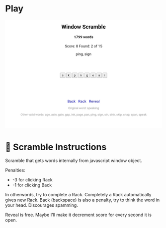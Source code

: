 <h1><a href="https://bacionejs.github.io/scramble/" style="text-decoration: none; color: inherit;">Play</a></h1>

[![Demo – Click to Play](README.jpg)](https://bacionejs.github.io/scramble/)

# 📜 **Scramble Instructions**
Scramble that gets words internally from javascript window object.

Penalties:
- -3 for clicking Rack
- -1 for clicking Back

In otherwords, try to complete a Rack. 
Completely a Rack automatically gives new Rack.
Back (backspace) is also a penalty, try to think the word in your head. Discourages spamming.  

Reveal is free. Maybe I'll make it decrement score for every second it is open.
